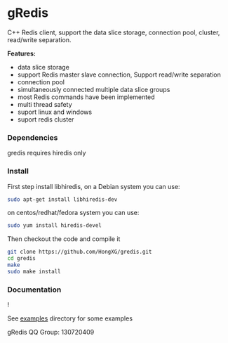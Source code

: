 gRedis
======

C++ Redis client, support the data slice storage, connection pool, cluster, read/write separation.

**Features:**
* data slice storage
* support Redis master slave connection, Support read/write separation
* connection pool
* simultaneously connected multiple data slice groups  
* most Redis commands have been implemented
* multi thread safety
* suport linux and windows
* suport redis cluster

### Dependencies

gredis requires hiredis only

### Install

First step install libhiredis, on a Debian system you can use:

```bash
sudo apt-get install libhiredis-dev
```

on centos/redhat/fedora system you can use:
```bash
sudo yum install hiredis-devel
```

Then checkout the code and compile it
```bash
git clone https://github.com/HongXG/gredis.git
cd gredis
make
sudo make install
```

### Documentation
!<p>See [examples](https://github.com/HongXG/gredis/tree/master/examples) directory for some examples
<p>gRedis QQ Group: 130720409
